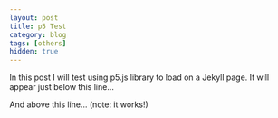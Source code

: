 ```yaml
---
layout: post
title: p5 Test
category: blog
tags: [others]
hidden: true
---
```


<script src="https://cdnjs.cloudflare.com/ajax/libs/p5.js/0.5.16/p5.min.js"></script>

In this post I will test using p5.js library to load on a Jekyll page. It will appear just below this line...

<div align="center" id="sketch-holder"></div>

And above this line... (note: it works!)

<script>
let x, y;
function setup() {
  let canvas = createCanvas(50, 50);
  canvas.parent('sketch-holder')
  x = y = 0;
  stroke(255);
}

function draw() {
  background(0);
  point(x, y);
  x += random(-1, 1);
  y += random(-1, 1);
  if (x > width) x = 0;
  if (x < 0) x = width;
  if (y > height) y = 0;
  if (y < 0) y = height;
}
</script>

